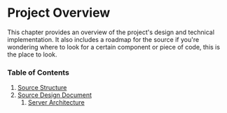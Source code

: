 # Project Overview

This chapter provides an overview of the project's design and technical
implementation. It also includes a roadmap for the source if you're wondering where
to look for a certain component or piece of code, this is the place to look.

### Table of Contents

1. [Source Structure](./source-structure.md)
2. [Source Design Document](./sdd.md)
   1. [Server Architecture](./server-architecture.md)
